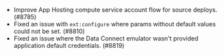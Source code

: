 - Improve App Hosting compute service account flow for source deploys. (#8785)
- Fixed an issue with `ext:configure` where params without default values could not be set. (#8810)
- Fixed an issue where the Data Connect emulator wasn't provided application default credentials. (#8819)
